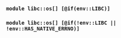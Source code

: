 ### `module libc::os[] [@if(env::LIBC)]`
### `module libc::os[] [@if(!env::LIBC || !env::HAS_NATIVE_ERRNO)]`
